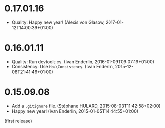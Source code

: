 # 0.17.01.16

  * Quality: Happy new year! (Alexis von Glasow, 2017-01-12T14:00:39+01:00)

# 0.16.01.11

  * Quality: Run devtools:cs. (Ivan Enderlin, 2016-01-09T09:07:19+01:00)
  * Consistency: Use `Hoa\Consistency`. (Ivan Enderlin, 2015-12-08T21:41:46+01:00)

# 0.15.09.08

  * Add a `.gitignore` file. (Stéphane HULARD, 2015-08-03T11:42:58+02:00)
  * Happy new year! (Ivan Enderlin, 2015-01-05T14:44:55+01:00)

(first release)
